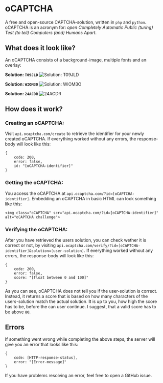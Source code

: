# oCAPTCHA

A free and open-source CAPTCHA-solution, written in `php` and `python`. oCAPTCHA is an acronym for: _open Completely Automatic Public (turing) Test (to tell) Computers (and) Humans Apart_.

## What does it look like?

An oCAPTCHA consists of a background-image, multiple fonts and an overlay:

**Solution: `T09JLD`**
![Solution: T09JLD](https://i.ibb.co/zNp2tLk/72d3b7d7e10920f31b590d31e99e596202567f8d32bc3a6c7c53c4f70861291a-T09-JLD.png)

**Solution: `WIOM3O`**
![Solution: WIOM3O](https://i.ibb.co/54WJYvj/37138a1efd75e88dca72283111096b236e6599e752e47904e6d1be16be168301-WIOM3-O.png)

**Solution: `24ACDR`**
![24ACDR](https://i.ibb.co/nsPmjjh/b766d51885c21d200b81fa9f5bcfc2a62d63a0b1888885e83d2a7cb47b87afdf-24-ACDR.png)

## How does it work?

### Creating an oCAPTCHA:

Visit `api.ocaptcha.com/create` to retrieve the identifier for your newly created oCAPTCHA. If everything worked without any errors, the response-body will look like this:

```
{
	code: 200,
	error: false,
	id: "[oCAPTCHA-identifier]"
}
```

### Getting the oCAPTCHA:

You access the oCAPTCHA at `api.ocaptcha.com/?id=[oCAPTCHA-identifier]`. Embedding an oCAPTCHA in basic HTML can look something like this:

```
<img class="oCAPTCHA" scr="api.ocaptcha.com/?id=[oCAPTCHA-identifier]" alt="oCAPTCHA challenge">
```

### Verifying the oCAPTCHA:

After you have retrieved the users solution, you can check wether it is correct or not, by visiting `api.ocaptcha.com/verify/?id=[oCAPTCHA-identifier]&solution=[user-solution]`. If everything worked without any errors, the response-body will look like this:

```
{
	code: 200,
	error: false,
	score: "[float between 0 and 100]"
}
```

As you can see, oCAPTCHA does not tell you if the user-solution is correct. Instead, it returns a score that is based on how many characters of the users-solution match the actual solution. It is up to you, how high the score has to be, before the can user continue. I suggest, that a valid score has to be above `80`.

## Errors

If something went wrong while completing the above steps, the server will give you an error that looks like this:

```
{
	code: [HTTP-response-status],
	error: "[Error-message]"
}
```

If you have problems resolving an error, feel free to open a GitHub issue.
